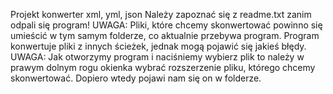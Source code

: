 Projekt konwerter xml, yml, json
Należy zapoznać się z readme.txt zanim odpali się program!
UWAGA: Pliki, które chcemy skonwertować powinno się umieścić w tym samym folderze, co aktualnie przebywa program. Program konwertuje pliki z innych ścieżek, jednak mogą pojawić się jakieś błędy. 
UWAGA: Jak otworzymy program i naciśniemy wybierz plik to należy w prawym dolnym rogu okienka wybrać rozszerzenie pliku, którego chcemy skonwertować. Dopiero wtedy pojawi nam się on w folderze.